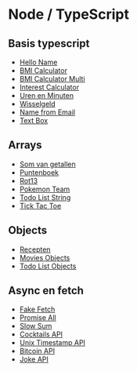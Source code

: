# Node / TypeScript

<!-- bitcoin-api           hello-name           pokemon-team  slow-sum           todo-list-string
bmi-calculator        interest-calculator  promise-all   som-van-getallen   unix-timestamp-api
bmi-calculator-multi  joke-api             puntenboek    text-box           uren-en-minuten
cocktails-api         movies-objects       recepten      tic-tac-toe        wisselgeld
fake-fetch            name-from-email      rot13         todo-list-objects -->

## Basis typescript

- [Hello Name](./node-typescript/hello-name)
- [BMI Calculator](./node-typescript/bmi-calculator)
- [BMI Calculator Multi](./node-typescript/bmi-calculator-multi)
- [Interest Calculator](./node-typescript/interest-calculator)
- [Uren en Minuten](./node-typescript/uren-en-minuten)
- [Wisselgeld](./node-typescript/wisselgeld)
- [Name from Email](./node-typescript/name-from-email)
- [Text Box](./node-typescript/text-box)

## Arrays

- [Som van getallen](./node-typescript/som-van-getallen)
- [Puntenboek](./node-typescript/puntenboek)
- [Rot13](./node-typescript/rot13)
- [Pokemon Team](./node-typescript/pokemon-team)
- [Todo List String](./node-typescript/todo-list-string)
- [Tick Tac Toe](./node-typescript/tic-tac-toe)

## Objects

- [Recepten](./node-typescript/recepten)
- [Movies Objects](./node-typescript/movies-objects)
- [Todo List Objects](./node-typescript/todo-list-objects)

## Async en fetch

- [Fake Fetch](./node-typescript/fake-fetch)
- [Promise All](./node-typescript/promise-all)
- [Slow Sum](./node-typescript/slow-sum)
- [Cocktails API](./node-typescript/cocktails-api)
- [Unix Timestamp API](./node-typescript/unix-timestamp-api)
- [Bitcoin API](./node-typescript/bitcoin-api)
- [Joke API](./node-typescript/joke-api)
